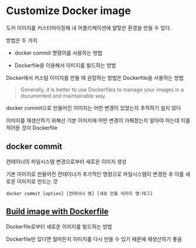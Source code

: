 # Customize Docker image

도커 이미지를 커스터마이징해 내 어플리케이션에 알맞은 환경을 만들 수 있다. 

방법은 두 가지

- docker commit 명령어를 사용하는 방법

- Dockerfile을 이용해서 이미지를 빌드하는 방법

Docker에서 커스텀 이미지를 만들 때 권장하는 방법은 Dockerfile을 사용하는 방법

> Generally, it is better to use Dockerfiles to manage your images in a documented and maintainable way.

docker commit으로 만들어진 이미지는 어떤 변경이 있었는지 추적하기 쉽지 않다

이미지를 재생산하기 위해선 기본 이미지에 어떤 변경이 가해졌는지 알아야 하는데 이를 적어둔 것이 Dockerfile

## docker commit

컨테이너의 파일시스템 변경으로부터 새로운 이미지 생성

기본 이미지로 만들어진 컨테이너가 추가적인 명령으로 파일시스템이 변경된 후 이를 새로운 이미지로 만드는 것

```
docker commit [option] [컨테이너 명] [새로 만들 이미지 명:태그]
```

## [Build image with Dockerfile](./build_image_with_Dockerfile.md)

Dockerfile로부터 새로운 이미지를 빌드하는 방법

Dockerfile만 있다면 얼마든지 이미지를 다시 만들 수 있기 때문에 재생산하기 좋음

